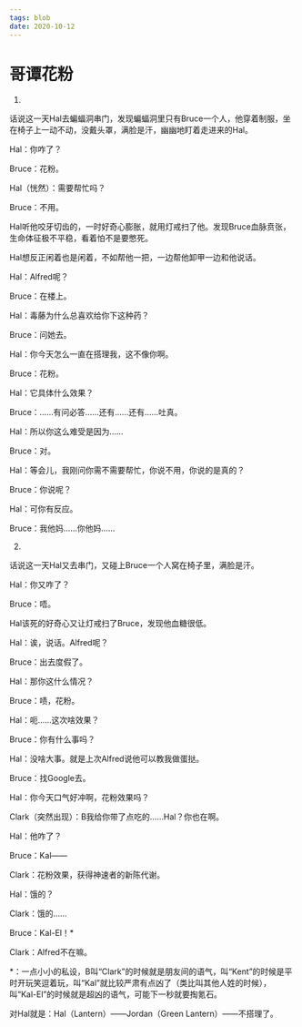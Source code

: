 ```yaml
---
tags: blob
date: 2020-10-12
---
```


# 哥谭花粉

1.

话说这一天Hal去蝙蝠洞串门，发现蝙蝠洞里只有Bruce一个人，他穿着制服，坐在椅子上一动不动，没戴头罩，满脸是汗，幽幽地盯着走进来的Hal。

Hal：你咋了？

Bruce：花粉。

Hal（恍然）：需要帮忙吗？

Bruce：不用。

Hal听他咬牙切齿的，一时好奇心膨胀，就用灯戒扫了他。发现Bruce血脉贲张，生命体征极不平稳，看着怕不是要憋死。

Hal想反正闲着也是闲着，不如帮他一把，一边帮他卸甲一边和他说话。

Hal：Alfred呢？

Bruce：在楼上。

Hal：毒藤为什么总喜欢给你下这种药？

Bruce：问她去。

Hal：你今天怎么一直在搭理我，这不像你啊。

Bruce：花粉。

Hal：它具体什么效果？

Bruce：……有问必答……还有……还有……吐真。

Hal：所以你这么难受是因为……

Bruce：对。

Hal：等会儿，我刚问你需不需要帮忙，你说不用，你说的是真的？

Bruce：你说呢？

Hal：可你有反应。

Bruce：我他妈……你他妈……



2.

话说这一天Hal又去串门，又碰上Bruce一个人窝在椅子里，满脸是汗。

Hal：你又咋了？

Bruce：唔。

Hal该死的好奇心又让灯戒扫了Bruce，发现他血糖很低。

Hal：诶，说话。Alfred呢？

Bruce：出去度假了。

Hal：那你这什么情况？

Bruce：啧，花粉。

Hal：呃……这次啥效果？

Bruce：你有什么事吗？

Hal：没啥大事。就是上次Alfred说他可以教我做蛋挞。

Bruce：找Google去。

Hal：你今天口气好冲啊，花粉效果吗？

Clark（突然出现）：B我给你带了点吃的……Hal？你也在啊。

Hal：他咋了？

Bruce：Kal——

Clark：花粉效果，获得神速者的新陈代谢。

Hal：饿的？

Clark：饿的……

Bruce：Kal-El！*

Clark：Alfred不在嘛。





*：一点小小的私设，B叫“Clark”的时候就是朋友间的语气，叫“Kent”的时候是平时开玩笑逗着玩，叫“Kal”就比较严肃有点凶了（类比叫其他人姓的时候），叫“Kal-El”的时候就是超凶的语气，可能下一秒就要掏氪石。

对Hal就是：Hal（Lantern）——Jordan（Green Lantern）——不搭理了。
